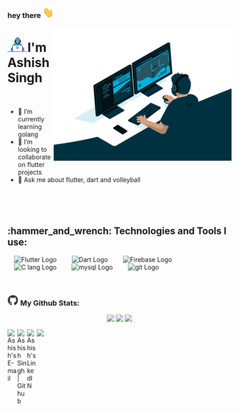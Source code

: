 ### hey there <img src="./assets/hi.gif" width="25" height="25">

<img align="right" alt="GIF" src="./assets/programmer-1.gif" width="400" height="300" />

<!-- <img align="right" alt="GIF" src="./assets/prorammer-2.gif" width="512" height="384" /> -->

# <img src="./assets/Developer.gif" width="45">I'm Ashish Singh&nbsp;

<!-- About Me Section -->
   
<!-- - I am a 3rd Year undergraduate from <b>IIIT Vadodara</b>. 
- A budding <b>Flutter Developer</b> <img src="./assets/Developer.gif" width="30px">
- <b>Open Source</b> Enthusiast,&nbsp;<img src="./assets/Designer.gif" width="36px">
- Tinkering with __linux__ in my free time -->
<!-- - Currently working on [Arcadia Auction](https://github.com/kapilkumar2001/Arcadia-Auction) -->

<br>

- 🌱 I’m currently learning golang
- 👯 I’m looking to collaborate on flutter projects
- 💬 Ask me about flutter, dart and volleyball
<!-- - 🤔 I’m looking for help with [Arcadia Auction](https://github.com/kapilkumar2001/Arcadia-Auction) -->
<!-- - ⚡ Fun fact: ... -->
<br><br><br>

<!-- Technologies and Tools Section -->
<h2 align="left">:hammer_and_wrench: Technologies and Tools I use:</h2>
<p align="left"> 
  <img src="https://cdn.worldvectorlogo.com/logos/flutter.svg" alt="Flutter Logo" width="50" height="50" hspace="15"/>
  <img src="https://cdn.worldvectorlogo.com/logos/dart.svg" alt="Dart Logo" width="50" height="50" hspace="15"/>
  <img src="https://cdn.worldvectorlogo.com/logos/firebase-1.svg" alt="Firebase Logo" width="50" height="50" hspace="15"/>
  <img src="https://cdn.worldvectorlogo.com/logos/c.svg" alt="C lang Logo" width="50" height="50" hspace="15"/>
  <img src="https://cdn.worldvectorlogo.com/logos/mysql-6.svg" alt="mysql Logo" width="50" height="50" hspace="15"/>
  <img src="https://cdn.worldvectorlogo.com/logos/git-icon.svg" alt="git Logo" width="50" height="50" hspace="15"/>
</p>
<br>

### <img src='./assets/github-wavy.gif' width='25'> My Github Stats:

<p align="center">
  
<!-- Github Stats + Top Langs -->
  
<!--   <img height="180em" width="456em" src="https://github-readme-stats.vercel.app/api?username=AshishSingh2001&show_icons=true&hide_border=true"/>
  <img height="180em" width="331em" src="https://github-readme-stats.vercel.app/api/top-langs/?username=AshishSingh2001&layout=compact&langs_count=8"/> -->

<!-- Github Stats + Streaks -->
  <img src = "https://activity-graph.herokuapp.com/graph?username=AshishSingh2001&theme=react-dark&hide_border=true&area=true" width = 800>
  <img src = "https://github-readme-stats.vercel.app/api?username=AshishSingh2001&show_icons=true&theme=dark&hide_border=true" width = 400>
  <img src = "https://github-readme-streak-stats.herokuapp.com?user=AshishSingh2001&theme=dark&hide_border=true" width = 400>
  
</p>


<a href="ashish.k.singh1001@gmail.com">
  <img align="left" alt="Ashish's E-mail" width="22px" src="https://cdn.worldvectorlogo.com/logos/official-gmail-icon-2020-.svg" />
</a>
<a href="https://github.com/AshishSingh2001">
  <img align="left" alt="Ashish Singh | Github" width="22px" src="https://cdn.worldvectorlogo.com/logos/github-icon-1.svg" />
</a>
<a href="https://www.linkedin.com/in/ashishsingh2001/">
  <img align="left" alt="Ashish's LinkedIN" width="22px" src="https://cdn.worldvectorlogo.com/logos/linkedin-icon-2.svg" />
</a>

![](https://komarev.com/ghpvc/?username=AshishSingh2001&label=Visitors)

<!--
**AshishSingh2001/AshishSingh2001** is a ✨ _special_ ✨ repository because its `README.md` (this file) appears on your GitHub profile.

Here are some ideas to get you started:

- 🔭 I’m currently working on ...
- 🌱 I’m currently learning ...
- 👯 I’m looking to collaborate on ...
- 🤔 I’m looking for help with ...
- 💬 Ask me about ...
- 📫 How to reach me: ...
- 😄 Pronouns: ...
- ⚡ Fun fact: ...
-->
